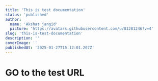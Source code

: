 ```yaml
---
title: 'This is test documentation'
status: 'published'
author:
  name: 'Akshat jangid'
  picture: 'https://avatars.githubusercontent.com/u/81281246?v=4'
slug: 'this-is-test-documentation'
description: ''
coverImage: ''
publishedAt: '2025-01-27T15:12:01.207Z'
---
```


# GO to the test URL